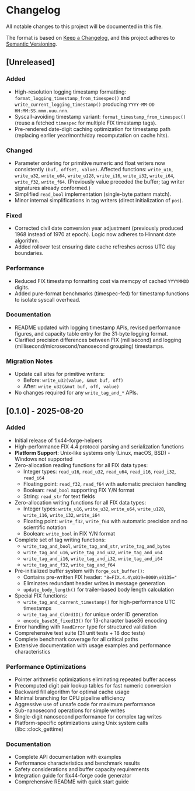 # Changelog

All notable changes to this project will be documented in this file.

The format is based on [Keep a Changelog](https://keepachangelog.com/en/1.0.0/),
and this project adheres to [Semantic Versioning](https://semver.org/spec/v2.0.0.html).

## [Unreleased]
### Added
- High-resolution logging timestamp formatting: `format_logging_timestamp_from_timespec()` and `write_current_logging_timestamp()` producing `YYYY-MM-DD HH:MM:SS.mmm.uuu.nnn`.
- Syscall-avoiding timestamp variant: `format_timestamp_from_timespec()` (reuse a fetched `timespec` for multiple FIX timestamp tags).
- Pre-rendered date-digit caching optimization for timestamp path (replacing earlier year/month/day recomputation on cache hits).

### Changed
- Parameter ordering for primitive numeric and float writers now consistently `(buf, offset, value)`.
  Affected functions: `write_u16`, `write_u32`, `write_u64`, `write_u128`, `write_i16`, `write_i32`, `write_i64`, `write_f32`, `write_f64`.
  (Previously value preceded the buffer; tag writer signatures already conformed.)
- Simplified `read_bool` implementation (single-byte pattern match).
- Minor internal simplifications in tag writers (direct initialization of `pos`).

### Fixed
- Corrected civil date conversion year adjustment (previously produced 1968 instead of 1970 at epoch). Logic now adheres to Hinnant date algorithm.
- Added rollover test ensuring date cache refreshes across UTC day boundaries.

### Performance
- Reduced FIX timestamp formatting cost via memcpy of cached `YYYYMMDD` digits.
- Added pure-format benchmarks (timespec-fed) for timestamp functions to isolate syscall overhead.

### Documentation
- README updated with logging timestamp APIs, revised performance figures, and capacity table entry for the 31-byte logging format.
- Clarified precision differences between FIX (millisecond) and logging (millisecond/microsecond/nanosecond grouping) timestamps.

### Migration Notes
- Update call sites for primitive writers:
  - Before: `write_u32(value, &mut buf, off)`
  - After:  `write_u32(&mut buf, off, value)`
- No changes required for any `write_tag_and_*` APIs.

## [0.1.0] - 2025-08-20

### Added
- Initial release of fix44-forge-helpers
- High-performance FIX 4.4 protocol parsing and serialization functions
- **Platform Support**: Unix-like systems only (Linux, macOS, BSD) - Windows not supported
- Zero-allocation reading functions for all FIX data types:
  - Integer types: `read_u16`, `read_u32`, `read_u64`, `read_i16`, `read_i32`, `read_i64`
  - Floating point: `read_f32`, `read_f64` with automatic precision handling
  - Boolean: `read_bool` supporting FIX Y/N format
  - String: `read_str` for text fields
- Zero-allocation writing functions for all FIX data types:
  - Integer types: `write_u16`, `write_u32`, `write_u64`, `write_u128`, `write_i16`, `write_i32`, `write_i64`
  - Floating point: `write_f32`, `write_f64` with automatic precision and no scientific notation
  - Boolean: `write_bool` in FIX Y/N format
- Complete set of tag writing functions:
  - `write_tag_and_bool`, `write_tag_and_str`, `write_tag_and_bytes`
  - `write_tag_and_u16`, `write_tag_and_u32`, `write_tag_and_u64`
  - `write_tag_and_i16`, `write_tag_and_i32`, `write_tag_and_i64`
  - `write_tag_and_f32`, `write_tag_and_f64`
- Pre-initialized buffer system with `forge_out_buffer()`:
  - Contains pre-written FIX header: `"8=FIX.4.4\x019=0000\x0135="`
  - Eliminates redundant header writes in message generation
  - `update_body_length()` for trailer-based body length calculation
- Special FIX functions:
  - `write_tag_and_current_timestamp()` for high-performance UTC timestamps
  - `write_tag_and_ClOrdID()` for unique order ID generation
  - `encode_base36_fixed13()` for 13-character base36 encoding
- Error handling with `ReadError` type for structured validation
- Comprehensive test suite (31 unit tests + 18 doc tests)
- Complete benchmark coverage for all critical paths
- Extensive documentation with usage examples and performance characteristics

### Performance Optimizations
- Pointer arithmetic optimizations eliminating repeated buffer access
- Precomputed digit pair lookup tables for fast numeric conversion
- Backward fill algorithm for optimal cache usage
- Minimal branching for CPU pipeline efficiency
- Aggressive use of unsafe code for maximum performance
- Sub-nanosecond operations for simple writes
- Single-digit nanosecond performance for complex tag writes
- Platform-specific optimizations using Unix system calls (libc::clock_gettime)

### Documentation
- Complete API documentation with examples
- Performance characteristics and benchmark results
- Safety considerations and buffer capacity requirements
- Integration guide for fix44-forge code generator
- Comprehensive README with quick start guide